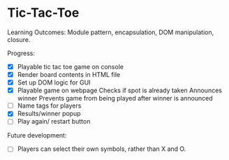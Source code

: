 # Tic-Tac-Toe

Learning Outcomes: Module pattern, encapsulation, DOM manipulation, closure.

Progress:
- [x] Playable tic tac toe game on console
- [x] Render board contents in HTML file
- [x] Set up DOM logic for GUI
- [x] Playable game on webpage
       Checks if spot is already taken
       Announces winner
       Prevents game from being played after winner is announced 
- [ ] Name tags for players
- [x] Results/winner popup
- [ ] Play again/ restart button

Future development:
- [ ] Players can select their own symbols, rather than X and O.
